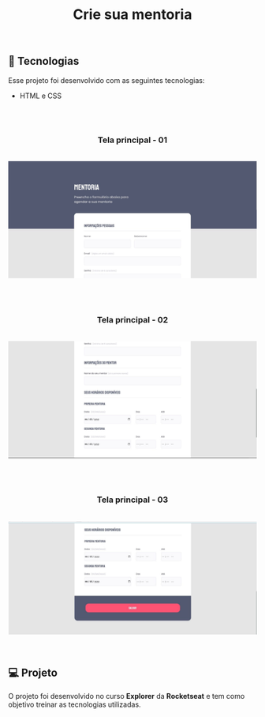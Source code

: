 <h1 align="center"> Crie sua mentoria </h1>

<br>

## 🚀 Tecnologias

Esse projeto foi desenvolvido com as seguintes tecnologias:

- HTML e CSS

<br>

<br>
<h3 align="center">Tela principal - 01</h3>
<p align="center">
<br>
  <img src="./assets/finalizado01.jpg" >
</p>
<br>

<br>
<h3 align="center">Tela principal - 02</h3>
<p align="center">
<br>
  <img src="./assets/finalizado02.jpg" >
</p>
<br>

<br>
<h3 align="center">Tela principal - 03</h3>
<p align="center">
<br>
  <img src="./assets/finalizado03.jpg" >
</p>
<br>

## 💻 Projeto

O projeto foi desenvolvido no curso **Explorer** da **Rocketseat** e tem como objetivo treinar as tecnologias utilizadas.
